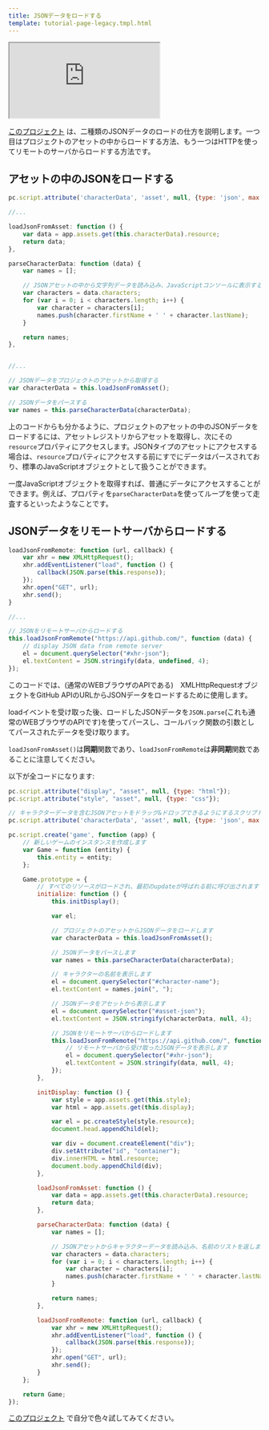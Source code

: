 ```yaml
---
title: JSONデータをロードする
template: tutorial-page-legacy.tmpl.html
---
```


<iframe src="http://playcanv.as/p/xK29Smti" ></iframe>

[このプロジェクト][1] は、二種類のJSONデータのロードの仕方を説明します。一つ目はプロジェクトのアセットの中からロードする方法、もう一つはHTTPを使ってリモートのサーバからロードする方法です。

## アセットの中のJSONをロードする

```javascript
pc.script.attribute('characterData', 'asset', null, {type: 'json', max: 1});

//...

loadJsonFromAsset: function () {
    var data = app.assets.get(this.characterData).resource;
    return data;
},

parseCharacterData: function (data) {
    var names = [];

    // JSONアセットの中から文字列データを読み込み、JavaScriptコンソールに表示する
    var characters = data.characters;
    for (var i = 0; i < characters.length; i++) {
        var character = characters[i];
        names.push(character.firstName + ' ' + character.lastName);
    }

    return names;
},


//...

// JSONデータをプロジェクトのアセットから取得する
var characterData = this.loadJsonFromAsset();

// JSONデータをパースする
var names = this.parseCharacterData(characterData);
```

上のコードからも分かるように、プロジェクトのアセットの中のJSONデータをロードするには、アセットレジストリからアセットを取得し、次にその`resource`プロパティにアクセスします。JSONタイプのアセットにアクセスする場合は、`resource`プロパティにアクセスする前にすでにデータはパースされており、標準のJavaScriptオブジェクトとして扱うことができます。

一度JavaScriptオブジェクトを取得すれば、普通にデータにアクセスすることができます。例えば、プロパティを`parseCharacterData`を使ってループを使って走査するといったようなことです。

## JSONデータをリモートサーバからロードする

```javascript
loadJsonFromRemote: function (url, callback) {
    var xhr = new XMLHttpRequest();
    xhr.addEventListener("load", function () {
        callback(JSON.parse(this.response));
    });
    xhr.open("GET", url);
    xhr.send();
}

//...

// JSONをリモートサーバからロードする
this.loadJsonFromRemote("https://api.github.com/", function (data) {
    // display JSON data from remote server
    el = document.querySelector("#xhr-json");
    el.textContent = JSON.stringify(data, undefined, 4);
});

```

このコードでは、(通常のWEBブラウザのAPIである)　XMLHttpRequestオブジェクトをGitHub APIのURLからJSONデータをロードするために使用します。

loadイベントを受け取った後、ロードしたJSONデータを`JSON.parse`(これも通常のWEBブラウザのAPIです)を使ってパースし、コールバック関数の引数としてパースされたデータを受け取ります。

`loadJsonFromAsset()`は**同期**関数であり、`loadJsonFromRemote`は**非同期**関数であることに注意してください。

以下が全コードになります:

```javascript
pc.script.attribute("display", "asset", null, {type: "html"});
pc.script.attribute("style", "asset", null, {type: "css"});

// キャラクターデータを含むJSONアセットをドラッグ&ドロップできるようにするスクリプトアトリビュートを作成します
pc.script.attribute('characterData', 'asset', null, {type: 'json', max: 1});

pc.script.create('game', function (app) {
    // 新しいゲームのインスタンスを作成します
    var Game = function (entity) {
        this.entity = entity;
    };

    Game.prototype = {
        // すべてのリソースがロードされ、最初のupdateが呼ばれる前に呼び出されます
        initialize: function () {
            this.initDisplay();

            var el;

            // プロジェクトのアセットからJSONデータをロードします
            var characterData = this.loadJsonFromAsset();

            // JSONデータをパースします
            var names = this.parseCharacterData(characterData);

            // キャラクターの名前を表示します
            el = document.querySelector("#character-name");
            el.textContent = names.join(", ");

            // JSONデータをアセットから表示します
            el = document.querySelector("#asset-json");
            el.textContent = JSON.stringify(characterData, null, 4);

            // JSONをリモートサーバからロードします
            this.loadJsonFromRemote("https://api.github.com/", function (data) {
                // リモートサーバから受け取ったJSONデータを表示します
                el = document.querySelector("#xhr-json");
                el.textContent = JSON.stringify(data, null, 4);
            });
        },

        initDisplay: function () {
            var style = app.assets.get(this.style);
            var html = app.assets.get(this.display);

            var el = pc.createStyle(style.resource);
            document.head.appendChild(el);

            var div = document.createElement("div");
            div.setAttribute("id", "container");
            div.innerHTML = html.resource;
            document.body.appendChild(div);
        },

        loadJsonFromAsset: function () {
            var data = app.assets.get(this.characterData).resource;
            return data;
        },

        parseCharacterData: function (data) {
            var names = [];

            // JSONアセットからキャラクターデータを読み込み、名前のリストを返します
            var characters = data.characters;
            for (var i = 0; i < characters.length; i++) {
                var character = characters[i];
                names.push(character.firstName + ' ' + character.lastName);
            }

            return names;
        },

        loadJsonFromRemote: function (url, callback) {
            var xhr = new XMLHttpRequest();
            xhr.addEventListener("load", function () {
                callback(JSON.parse(this.response));
            });
            xhr.open("GET", url);
            xhr.send();
        }
    };

    return Game;
});
```

[このプロジェクト][1] で自分で色々試してみてください。

[1]: https://playcanvas.com/project/362232/overview/tutorial-read-json-data

